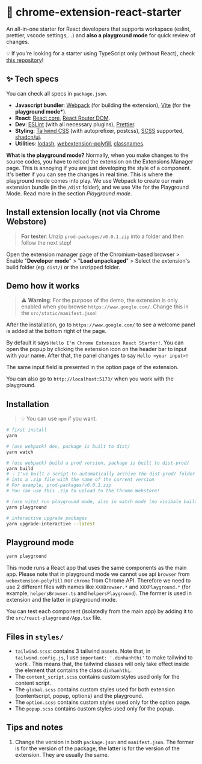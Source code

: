 # 🦖 chrome-extension-react-starter

An all-in-one starter for React developers that supports workspace (eslint, prettier, vscode settings,...) and **also a playground mode** for quick review of changes.

💡 If you're looking for a starter using TypeScript only (without React), check [this repository](https://github.com/dinhanhthi/chrome-extension-ts-starter)!

## ✨ Tech specs

You can check all specs in `package.json`.

- **Javascript bundler**: [Webpack](https://webpack.js.org/) (for building the extension), [Vite](https://vitejs.dev/) (for the **playground mode\***).
- **React**: [React core](https://reactjs.org/), [React Router DOM](https://reactrouter.com/en/main).
- **Dev**: [ESLint](https://eslint.org/) (with all necessary plugins), [Prettier](https://prettier.io/).
- **Styling**: [Tailwind CSS](https://tailwindcss.com/) (with autoprefixer, postcss), [SCSS](https://sass-lang.com/) supported, [shadcn/ui](https://ui.shadcn.com/).
- **Utilities**: [lodash](https://lodash.com/), [webextension-polyfill](https://github.com/mozilla/webextension-polyfill), [classnames](https://github.com/JedWatson/classnames).

**What is the playground mode?** Normally, when you make changes to the source codes, you have to reload the extension on the Extensions Manager page. This is annoying if you are just developing the style of a component. It's better if you can see the changes in real time. This is where the playground mode comes into play. We use Webpack to create our main extension bundle (in the `/dist` folder), and we use Vite for the Playground Mode. Read more in the section _Playground mode_.

## Install extension locally (not via Chrome Webstore)

> **For tester**: Unzip `prod-packages/v0.0.1.zip` into a folder and then follow the next step!

Open the extension manager page of the Chromium-based browser > Enable "**Developer mode**" > "**Load unpackaged**" > Select the extension's build folder (eg. `dist/`) or the unzipped folder.

## Demo how it works

> ⚠️ **Warning**: For the purpose of the demo, the extension is only enabled when you browse `https://www.google.com/`. Change this in the `src/static/manifest.json`!

After the installation, go to `https://www.google.com/` to see a welcome panel is added at the bottom right of the page.

By default it says `Hello I'm Chrome Extension React Starter!`. You can open the popup by clicking the extension icon on the header bar to input with your name. After that, the panel changes to say `Hello <your input>!`

The same input field is presented in the option page of the extension.

You can also go to `http://localhost:5173/` when you work with the playground.

## Installation

> 💡 You can use `npm` if you want.

```bash
# first install
yarn

# (use webpack) dev, package is built to dist/
yarn watch

# (use webpack) build a prod version, package is built to dist-prod/
yarn build
# 💡 I've built a script to automatically archive the dist-prod/ folder
# into a .zip file with the name of the current version
# For example, prod-packages/v0.0.1.zip
# You can use this .zip to upload to the Chrome Webstore!

# (use vite) run playground mode, also in watch mode (no visibale built folder)
yarn playground

# interactive upgrade packages
yarn upgrade-interactive --latest
```

## Playground mode

```bash
yarn playground
```

This mode runs a React app that uses the same components as the main app. Please note that in playground mode we cannot use api `browser` from `webextension-polyfill` nor `chrome` from Chrome API. Therefore we need to use 2 different files with names like `XXXBrowser.*` and `XXXPlayground.*` (for example, `helpersBrowser.ts` and `helpersPlayground`). The former is used in extension and the latter in playground mode.

You can test each component (isolatedly from the main app) by adding it to the `src/react-playground/App.tsx` file.

## Files in `styles/`

- `tailwind.scss`: contains 3 tailwind assets. Note that, in `tailwind.config.js`, I use `important: '.dinhanhthi'` to make tailwind to work . This means that, the tailwind classes will only take effect inside the element that contains the class `dinhanhthi`.
- The `content_script.scss` contains custom styles used only for the content script.
- The `global.scss` contains custom styles used for both extension (contentscript, popup, options) and the playground.
- The `option.scss` contains custom styles used only for the option page.
- The `popup.scss` contains custom styles used only for the popup.

## Tips and notes

1. Change the version in both `package.json` and `manifest.json`. The former is for the version of the package, the latter is for the version of the extension. They are usually the same.
